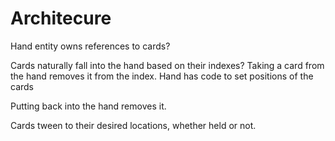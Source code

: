 # Architecure

Hand entity owns references to cards?

Cards naturally fall into the hand based on their indexes? Taking a card from the hand removes it from the index.
    Hand has code to set positions of the cards

Putting back into the hand removes it.

Cards tween to their desired locations, whether held or not.
